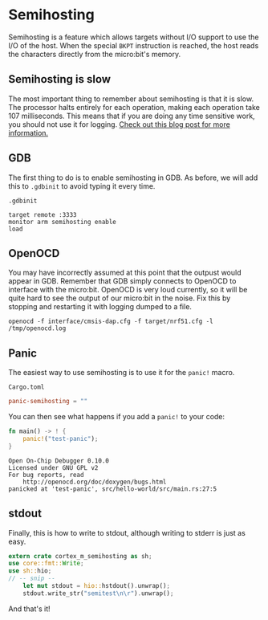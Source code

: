 # Semihosting

Semihosting is a feature which allows targets without I/O support to use the I/O of the host.
When the special `BKPT` instruction is reached, the host reads the characters directly from the micro:bit's memory.

## Semihosting is slow

The most important thing to remember about semihosting is that it is slow.
The processor halts entirely for each operation, making each operation take 107 milliseconds.
This means that if you are doing any time sensitive work, you should not use it for logging.
[Check out this blog post for more information.](http://blog.japaric.io/itm/)

## GDB

The first thing to do is to enable semihosting in GDB.
As before, we will add this to `.gdbinit` to avoid typing it every time.

`.gdbinit`

``` gdb
target remote :3333
monitor arm semihosting enable
load
```

## OpenOCD

You may have incorrectly assumed at this point that the outpust would appear in GDB.
Remember that GDB simply connects to OpenOCD to interface with the micro:bit.
OpenOCD is very loud currently,
so it will be quite hard to see the output of our micro:bit in the noise.
Fix this by stopping and restarting it with logging dumped to a file.

``` console
openocd -f interface/cmsis-dap.cfg -f target/nrf51.cfg -l /tmp/openocd.log
```

## Panic

The easiest way to use semihosting is to use it for the `panic!` macro.

`Cargo.toml`

``` toml
panic-semihosting = ""
```

You can then see what happens if you add a `panic!` to your code:

``` rust
fn main() -> ! {
    panic!("test-panic");
}
```

```
Open On-Chip Debugger 0.10.0
Licensed under GNU GPL v2
For bug reports, read
	http://openocd.org/doc/doxygen/bugs.html
panicked at 'test-panic', src/hello-world/src/main.rs:27:5
```

## stdout

Finally, this is how to write to stdout, although writing to stderr is just as easy.

``` rust
extern crate cortex_m_semihosting as sh;
use core::fmt::Write;
use sh::hio;
// -- snip --
    let mut stdout = hio::hstdout().unwrap();
    stdout.write_str("semitest\n\r").unwrap();
```

And that's it!
